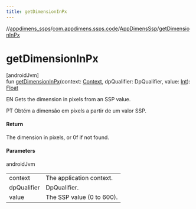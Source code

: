 ```yaml
---
title: getDimensionInPx
---
```

//[appdimens_ssps](../../../index.html)/[com.appdimens.ssps.code](../index.html)/[AppDimensSsp](index.html)/[getDimensionInPx](get-dimension-in-px.html)



# getDimensionInPx



[androidJvm]\
fun [getDimensionInPx](get-dimension-in-px.html)(context: [Context](https://developer.android.com/reference/kotlin/android/content/Context.html), dpQualifier: DpQualifier, value: [Int](https://kotlinlang.org/api/core/kotlin-stdlib/kotlin/-int/index.html)): [Float](https://kotlinlang.org/api/core/kotlin-stdlib/kotlin/-float/index.html)



EN Gets the dimension in pixels from an SSP value.



PT Obtém a dimensão em pixels a partir de um valor SSP.



#### Return



The dimension in pixels, or 0f if not found.



#### Parameters


androidJvm

| | |
|---|---|
| context | The application context. |
| dpQualifier | DpQualifier. |
| value | The SSP value (0 to 600). |



